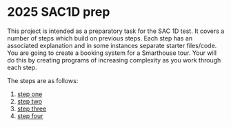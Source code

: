 # 2025 SAC1D prep

This project is intended as a preparatory task for the SAC 1D test. It covers a number of steps which build on previous steps. Each step has an associated explanation and in some instances separate starter files/code. 
You are going to create a booking system for a Smarthouse tour.
Your will do this by creating programs of increasing complexity as you work through each step.

The steps are as follows:
1. [step one](docs/step1.md)
2. [step two](docs/step2.md)
3. [step three](docs/step3.md)
4. [step four](docs/step4.md)

